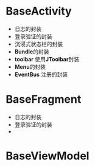 # BaseActivity

- 日志的封装
- 登录验证的封装
- 沉浸式状态栏的封装
- **Bundle**的封装
- **toolbar** 使用**JToolbar**封装
- **Menu**的封装
- **EventBus** 注册的封装

# BaseFragment

- 日志的封装
- 登录验证的封装
- 

#  BaseViewModel

